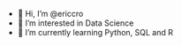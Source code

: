 - 👋 Hi, I’m @ericcro
- 👀 I’m interested in Data Science
- 🌱 I’m currently learning Python, SQL and R

<!---
ericcro/ericcro is a ✨ special ✨ repository because its `README.md` (this file) appears on your GitHub profile.
You can click the Preview link to take a look at your changes.
--->
